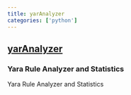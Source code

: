 ```yaml
---
title: yarAnalyzer
categories: ['python']
---
```

## [yarAnalyzer](https://github.com/Neo23x0/yarAnalyzer)

### Yara Rule Analyzer and Statistics

Yara Rule Analyzer and Statistics
